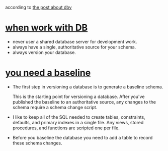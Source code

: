 according to [the post about dbv](https://blog.codinghorror.com/get-your-database-under-version-control/ "get your database under version control")

# [when work with DB](https://odetocode.com/blogs/scott/archive/2008/01/30/three-rules-for-database-work.aspx) #
* never user a shared database server for development work.
* always have a single, authoritative source for your schema.
* always version your database.

# [you need a baseline](https://odetocode.com/blogs/scott/archive/2008/01/31/versioning-databases-the-baseline.aspx) #
* The first step in versioning a database is to generate a baseline schema. 

	This is the starting point for versioning a database. After you've published the baseline to an authoritative source, any changes to the schema require a schema change script.
	
* I like to keep all of the SQL needed to create tables, constraints, defaults, and primary indexes in a single file. Any views, stored procedures, and functions are scripted one per file.

* Before you baseline the database you need to add a table to record these schema changes.

